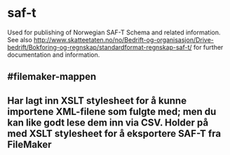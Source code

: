 # saf-t
Used for publishing of Norwegian SAF-T Schema and related information. See also http://www.skatteetaten.no/no/Bedrift-og-organisasjon/Drive-bedrift/Bokforing-og-regnskap/standardformat-regnskap-saf-t/ for further documentation and information. 

#filemaker-mappen
---
Har lagt inn XSLT stylesheet for å kunne importene XML-filene som fulgte med; men du kan like godt lese dem inn via CSV.
Holder på med XSLT stylesheet for å eksportere SAF-T fra FileMaker
---
